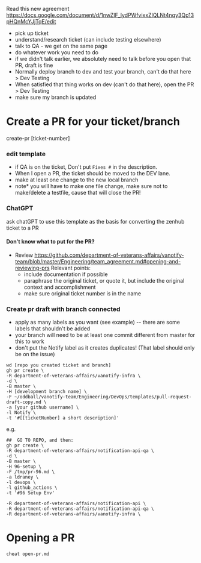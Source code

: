 Read this new agreement
https://docs.google.com/document/d/1nwZIF_lydPWfvixxZlQLNt4nqy3Qp13pHQnMcYJjTqE/edit
- pick up ticket
- understand/research ticket (can include testing elsewhere)
- talk to QA - we get on the same page
- do whatever work you need to do
- if we didn't talk earlier, we absolutely need to talk before you open that PR, draft is fine
- Normally deploy branch to dev and test your branch, can't do that here > Dev Testing
- When satisfied that thing works on dev (can't do that here), open the PR > Dev Testing
- make sure my branch is updated

# Create a PR for your ticket/branch

create-pr [ticket-number]

<!--- GUI option: ** If its not a ticket and just a quick PR, then make a branch, make changes, the go to https://github.com/department-of-veterans-affairs/notification-api/branches-->
<!--```-->
<!--wd pr-template   -->
<!--cp pull-request-draft.md /tmp/pr-[branch-name].md -->
<!--vim /tmp/pr-[branch-name].md-->
<!--```-->

### edit template
- if QA is on the ticket, Don't put `Fixes #` in the description.  
- When I open a PR, the ticket should be moved to the DEV lane.
- make at least one change to the new local branch
- note* you will have to make one file change, make sure not to make/delete a testfile, cause that will close the PR!

### ChatGPT
ask chatGPT to use this template as the basis for converting the zenhub ticket to a PR

#### Don't know what to put for the PR? 
- Review https://github.com/department-of-veterans-affairs/vanotify-team/blob/master/Engineering/team_agreement.md#opening-and-reviewing-prs
  Relevant points:
  * include documentation if possible
  * paraphrase the original ticket, or quote it, but include the original context and accomplishment
  * make sure original ticket number is in the name

### Create pr draft with branch connected 
- apply as many labels as you want (see example) -- there are some labels that shouldn't be added
- your branch will need to be at least one commit different from master for this to work
- don't put the Notify label as it creates duplicates!  (That label should only be on the issue)
```
wd [repo you created ticket and branch]
gh pr create \
-R department-of-veterans-affairs/vanotify-infra \
-d \
-B master \
-H [development branch name] \
-F ~/oddball/vanotify-team/Engineering/DevOps/templates/pull-request-draft-copy.md \
-a [your github username] \
-l Notify \
-t '#[[ticketNumber] a short description]'
```
e.g.
```
##  GO TO REPO, and then:
gh pr create \
-R department-of-veterans-affairs/notification-api-qa \
-d \
-B master \
-H 96-setup \
-F /tmp/pr-96.md \
-a ldraney \
-l devops \
-l github_actions \
-t '#96 Setup Env'

-R department-of-veterans-affairs/notification-api \
-R department-of-veterans-affairs/notification-api-qa \
-R department-of-veterans-affairs/vanotify-infra \
```




# Opening a PR
```
cheat open-pr.md
```
